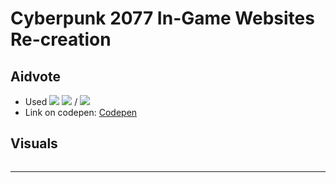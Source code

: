# Cyberpunk 2077 In-Game Websites Re-creation
## Aidvote
- Used <img witdth="30%" src="https://img.shields.io/badge/HTML-239120?style=for-the-badge&logo=html5&logoColor=white"/> <!--HTML--> <img witdth="30%" src="https://img.shields.io/badge/CSS-239120?&style=for-the-badge&logo=css3&logoColor=white"/> <!--CSS--> / <img witdth="30%" src="https://img.shields.io/badge/JavaScript-F7DF1E?style=for-the-badge&logo=javascript&logoColor=black"/> <!--Javascript-->
- Link on codepen: <a href="a">Codepen</a>

## Visuals 
<img witdth="30%" src=""/> <!--GIF de scrolling e mostrando as coisas-->

  ------------------------------------------------------------------------------------------------------------------------------------------------------------------- 
